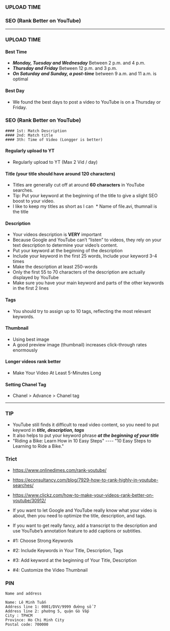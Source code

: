 ### UPLOAD TIME
### SEO (Rank Better on YouTube)

-------------------------------------
### UPLOAD TIME
#### Best Time
  * ***Monday, Tuesday and Wednesday*** Between 2 p.m. and 4 p.m.
  * ***Thursday and Friday*** Between 12 p.m. and 3 p.m. 
  * ***On Saturday and Sunday, a post-time*** between 9 a.m. and 11 a.m. is optimal

#### Best Day
  * We found the best days to post a video to YouTube is on a Thursday or Friday.
  
  
### SEO (Rank Better on YouTube)

```
#### 1st: Match Description
#### 2nd: Match title
#### 3th: Time of Video (Longger is better)
```

#### Regularly upload to YT
  * Regularly upload to YT (Max 2 Vid / day)

#### Title (your title should have around 120 characters)
  * Titles are generally cut off at around **60 characters** in YouTube searches.
  * Tip: Put your keyword at the beginning of the title to give a slight SEO boost to your video.
  * I like to keep my titles as short as I can
  * Name of file.avi, thumnail is the title
#### Description
  * Your videos description is **VERY** important
  * Because Google and YouTube can’t “listen” to videos, they rely on your text description to determine your video’s content.
  * Put your keyword at the beginning of the description
  * Include your keyword in the first 25 words, Include your keyword 3-4 times
  * Make the description at least 250-words
  * Only the first 55 to 70 characters of the description are actually displayed by YouTube
  * Make sure you have your main keyword and parts of the other keywords in the first 2 lines
  
#### Tags
  *  You should try to assign up to 10 tags, reflecting the most relevant keywords.
  
#### Thumbnail
  * Using best image
  * A good preview image (thumbnail) increases click-through rates enormously
  
#### Longer videos rank better
  * Make Your Video At Least 5-Minutes Long
  
#### Setting Chanel Tag
  * Chanel > Advance > Chanel tag
------------------------------------------------

### TIP

* YouTube still finds it difficult to read video content, so you need to put keyword in ***title, description, tags***
* It also helps to put your keyword phrase ***at the beginning of your title***
* "Riding a Bike: Learn How in 10 Easy Steps" ---- "10 Easy Steps to Learning to Ride a Bike."


### Trict
* https://www.onlinedimes.com/rank-youtube/
* https://econsultancy.com/blog/7929-how-to-rank-highly-in-youtube-searches/
* https://www.clickz.com/how-to-make-your-videos-rank-better-on-youtube/30912/

* If you want to let Google and YouTube really know what your video is about, then you need to optimize the title, description, and tags.
* If you want to get really fancy, add a transcript to the description and use YouTube’s annotation feature to add captions or subtitles.

* #1: Choose Strong Keywords
* #2: Include Keywords in Your Title, Description, Tags
* #3: Add keyword at the beginning of Your Title, Description
* #4: Customize the Video Thumbnail

### PIN
```
Name and address

Name: Lê Minh Tuấn
Address line 1: 0001/DVV/9999 đường số 7
Address line 2: phường 5, quận Gò Vấp
City : TPHCM
Province: Ho Chi Minh City
Postal code: 700000

```

